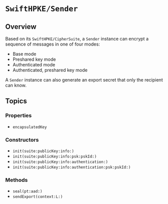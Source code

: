 # ``SwiftHPKE/Sender``

## Overview

Based on its ``SwiftHPKE/CipherSuite``, a `Sender` instance can encrypt a sequence of messages in one of four modes:

* Base mode
* Preshared key mode
* Authenticated mode
* Authenticated, preshared key mode
 
A `Sender` instance can also generate an export secret that only the recipient can know.

## Topics

### Properties

- ``encapsulatedKey``

### Constructors

- ``init(suite:publicKey:info:)``
- ``init(suite:publicKey:info:psk:pskId:)``
- ``init(suite:publicKey:info:authentication:)``
- ``init(suite:publicKey:info:authentication:psk:pskId:)``

### Methods

- ``seal(pt:aad:)``
- ``sendExport(context:L:)``
